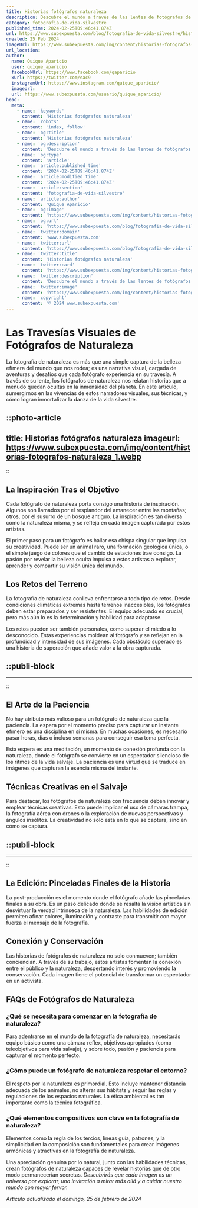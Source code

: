 ```yaml
---
title: Historias fotógrafos naturaleza
description: Descubre el mundo a través de las lentes de fotógrafos de naturaleza. Historias que capturan la esencia de la vida silvestre y paisajes.
category: fotografia-de-vida-silvestre
published_time: 2024-02-25T09:46:41.874Z
url: https://www.subexpuesta.com/blog/fotografia-de-vida-silvestre/historias-fotografos-naturaleza
created: 25 Feb 2024
imageUrl: https://www.subexpuesta.com/img/content/historias-fotografos-naturaleza_1.webp
url_location:
author:
  name: Quique Aparicio
  user: quique_aparicio
  facebookUrl: https://www.facebook.com/qaparicio
  xUrl: https://twitter.com/eac9
  instagramUrl: https://www.instagram.com/quique_aparicio/
  imageUrl: 
  url: https://www.subexpuesta.com/usuario/quique_aparicio/
head:
  meta:
    - name: 'keywords'
      content: 'Historias fotógrafos naturaleza'
    - name: 'robots'
      content: 'index, follow'
    - name: 'og:title'
      content: 'Historias fotógrafos naturaleza'
    - name: 'og:description'
      content: 'Descubre el mundo a través de las lentes de fotógrafos de naturaleza. Historias que capturan la esencia de la vida silvestre y paisajes.'
    - name: 'og:type'
      content: 'article'
    - name: 'article:published_time'
      content: '2024-02-25T09:46:41.874Z'
    - name: 'article:modified_time'
      content: '2024-02-25T09:46:41.874Z'
    - name: 'article:section'
      content: 'fotografia-de-vida-silvestre'
    - name: 'article:author'
      content: 'Quique Aparicio'
    - name: 'og:image'
      content: 'https://www.subexpuesta.com/img/content/historias-fotografos-naturaleza_1.webp'
    - name: 'og:url'
      content: 'https://www.subexpuesta.com/blog/fotografia-de-vida-silvestre/historias-fotografos-naturaleza'
    - name: 'twitter:domain'
      content: 'www.subexpuesta.com'
    - name: 'twitter:url'
      content: 'https://www.subexpuesta.com/blog/fotografia-de-vida-silvestre/historias-fotografos-naturaleza'
    - name: 'twitter:title'
      content: 'Historias fotógrafos naturaleza'
    - name: 'twitter:card'
      content: 'https://www.subexpuesta.com/img/content/historias-fotografos-naturaleza_1.webp'
    - name: 'twitter:description'
      content: 'Descubre el mundo a través de las lentes de fotógrafos de naturaleza. Historias que capturan la esencia de la vida silvestre y paisajes.'
    - name: 'twitter:image'
      content: 'https://www.subexpuesta.com/img/content/historias-fotografos-naturaleza_1.webp'
    - name: 'copyright'
      content: '© 2024 www.subexpuesta.com'
---
```

# Las Travesías Visuales de Fotógrafos de Naturaleza

La fotografía de naturaleza es más que una simple captura de la belleza efímera del mundo que nos rodea; es una narrativa visual, cargada de aventuras y desafíos que cada fotógrafo experiencia en su travesía. A través de su lente, los fotógrafos de naturaleza nos relatan historias que a menudo quedan ocultas en la inmensidad del planeta. En este artículo, sumergirnos en las vivencias de estos narradores visuales, sus técnicas, y cómo logran inmortalizar la danza de la vida silvestre.


::photo-article
---
title: Historias fotógrafos naturaleza
imageurl: https://www.subexpuesta.com/img/content/historias-fotografos-naturaleza_1.webp
---
::


## La Inspiración Tras el Objetivo

Cada fotógrafo de naturaleza porta consigo una historia de inspiración. Algunos son llamados por el resplandor del amanecer entre las montañas; otros, por el susurro de un bosque antiguo. La inspiración es tan diversa como la naturaleza misma, y se refleja en cada imagen capturada por estos artistas.

El primer paso para un fotógrafo es hallar esa chispa singular que impulsa su creatividad. Puede ser un animal raro, una formación geológica única, o el simple juego de colores que el cambio de estaciones trae consigo. La pasión por revelar la belleza oculta impulsa a estos artistas a explorar, aprender y compartir su visión única del mundo.

## Los Retos del Terreno

La fotografía de naturaleza conlleva enfrentarse a todo tipo de retos. Desde condiciones climáticas extremas hasta terrenos inaccesibles, los fotógrafos deben estar preparados y ser resistentes. El equipo adecuado es crucial, pero más aún lo es la determinación y habilidad para adaptarse.

Los retos pueden ser también personales, como superar el miedo a lo desconocido. Estas experiencias moldean al fotógrafo y se reflejan en la profundidad y intensidad de sus imágenes. Cada obstáculo superado es una historia de superación que añade valor a la obra capturada.


  ::publi-block
  ---
  ---
  ::
  
  
## El Arte de la Paciencia

No hay atributo más valioso para un fotógrafo de naturaleza que la paciencia. La espera por el momento preciso para capturar un instante efímero es una disciplina en sí misma. En muchas ocasiones, es necesario pasar horas, días o incluso semanas para conseguir esa toma perfecta.

Esta espera es una meditación, un momento de conexión profunda con la naturaleza, donde el fotógrafo se convierte en un espectador silencioso de los ritmos de la vida salvaje. La paciencia es una virtud que se traduce en imágenes que capturan la esencia misma del instante.

## Técnicas Creativas en el Salvaje

Para destacar, los fotógrafos de naturaleza con frecuencia deben innovar y emplear técnicas creativas. Esto puede implicar el uso de cámaras trampa, la fotografía aérea con drones o la exploración de nuevas perspectivas y ángulos insólitos. La creatividad no solo está en lo que se captura, sino en cómo se captura.


  ::publi-block
  ---
  ---
  ::
  
  
## La Edición: Pinceladas Finales de la Historia

La post-producción es el momento donde el fotógrafo añade las pinceladas finales a su obra. Es un paso delicado donde se resalta la visión artística sin desvirtuar la verdad intrínseca de la naturaleza. Las habilidades de edición permiten afinar colores, iluminación y contraste para transmitir con mayor fuerza el mensaje de la fotografía.

## Conexión y Conservación

Las historias de fotógrafos de naturaleza no solo conmueven; también conciencian. A través de su trabajo, estos artistas fomentan la conexión entre el público y la naturaleza, despertando interés y promoviendo la conservación. Cada imagen tiene el potencial de transformar un espectador en un activista.

## FAQs de Fotógrafos de Naturaleza

### ¿Qué se necesita para comenzar en la fotografía de naturaleza?
Para adentrarse en el mundo de la fotografía de naturaleza, necesitarás equipo básico como una cámara reflex, objetivos apropiados (como teleobjetivos para vida salvaje), y sobre todo, pasión y paciencia para capturar el momento perfecto.

### ¿Cómo puede un fotógrafo de naturaleza respetar el entorno?
El respeto por la naturaleza es primordial. Esto incluye mantener distancia adecuada de los animales, no alterar sus hábitats y seguir las reglas y regulaciones de los espacios naturales. La ética ambiental es tan importante como la técnica fotográfica.

### ¿Qué elementos compositivos son clave en la fotografía de naturaleza?
Elementos como la regla de los tercios, líneas guía, patrones, y la simplicidad en la composición son fundamentales para crear imágenes armónicas y atractivas en la fotografía de naturaleza.

Una apreciación genuina por lo natural, junto con las habilidades técnicas, crean fotógrafos de naturaleza capaces de revelar historias que de otro modo permanecerían secretas. *Descubrirás que cada imagen es un universo por explorar, una invitación a mirar más allá y a cuidar nuestro mundo con mayor fervor.*

_Artículo actualizado el domingo, 25 de febrero de 2024_